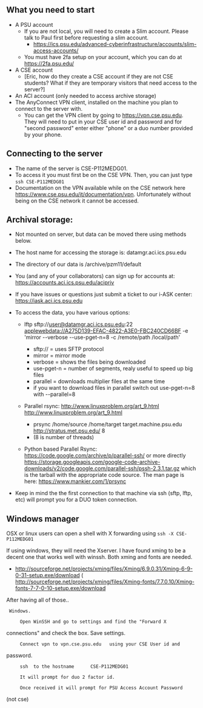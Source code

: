 ## What you need to start
* A PSU account
  * If you are not local, you will need to create a Slim account. Please talk to Paul first before requesting a slim account.
    * https://ics.psu.edu/advanced-cyberinfrastructure/accounts/slim-access-accounts/
  * You must have 2fa setup on your account, which you can do at https://2fa.psu.edu/
* A CSE account
  * [Eric, how do they create a CSE account if they are not CSE students? What if they are temporary visitors that need access to the server?]
* An ACI account (only needed to access archive storage)
* The AnyConnect VPN client, installed on the machine you plan to connect to the server with.
  * You can get the VPN client by going to https://vpn.cse.psu.edu. They will need to put in your CSE user id and password and for "second password" enter either  "phone" or a duo number provided by your phone.

## Connecting to the server

* The name of the server is CSE-P112MEDG01. 
* To access it you must first be on the CSE VPN. Then, you can just type `ssh CSE-P112MEDG01`
* Documentation on the VPN available while on the CSE network here https://www.cse.psu.edu/it/documentation/vpn.  Unfortunately without being on the CSE network it cannot be accessed.
  

## Archival storage: 
* Not mounted on server, but data can be moved there using methods below.
* The host name for accessing the storage is: datamgr.aci.ics.psu.edu
* The directory of our data is /archive/pzm11/default
* You (and any of your collaborators) can sign up for accounts at: https://accounts.aci.ics.psu.edu/acipriv
* If you have issues or questions just submit a ticket to our i-ASK center: https://iask.aci.ics.psu.edu
* To access the data, you have various options:
  * lftp sftp://user@datamgr.aci.ics.psu.edu:22 <applewebdata://A275D139-EFAC-4822-A3E0-FBC240CD66BF> -e 'mirror --verbose --use-pget-n=8 -c /remote/path /local/path'
    * sftp:// = uses SFTP protocol
    * mirror = mirror mode
    * verbose = shows the files being downloaded
    * use-pget-n = number of segments, realy useful to speed up big files
    * parallel = downloads multiplier files at the same time
    * if you want to download files in parallel switch out use-pget-n=8 with --parallel=8


  * Parallel rsync: http://www.linuxproblem.org/art_9.html <http://www.linuxproblem.org/art_9.html>
    * prsync /home/source /home/target target.machine.psu.edu <http://stratus.met.psu.edu/> 8
    * (8 is number of threads)

  * Python based Parallel Rsync: https://code.google.com/archive/p/parallel-ssh/ or more directly https://storage.googleapis.com/google-code-archive-downloads/v2/code.google.com/parallel-ssh/pssh-2.3.1.tar.gz which is the tarball with the appropriate code source. The man page is here: https://www.mankier.com/1/prsync

* Keep in mind the the first connection to that machine via ssh (sftp, lftp, etc) will prompt you for a DUO token 
connection.


## Windows manager

OSX or linux users can open a shell with X forwarding using  `ssh -X CSE-P112MEDG01`

If using windows, they will need the Xserver. I have found xming to be a decent one that works well with winssh. Both xming and fonts are needed.
* http://sourceforge.net/projects/xming/files/Xming/6.9.0.31/Xming-6-9-0-31-setup.exe/download
( http://sourceforge.net/projects/xming/files/Xming-fonts/7.7.0.10/Xming-fonts-7-7-0-10-setup.exe/download

After having all of those..

     Windows.

         Open WinSSH and go to settings and find the "Forward X 
connections" and check the box. Save settings.

         Connect vpn to vpn.cse.psu.edu   using your CSE User id and 
password.

         ssh  to the hostname      CSE-P112MEDG01

         It will prompt for duo 2 factor id.

         Once received it will prompt for PSU Access Account Password 
(not cse)

